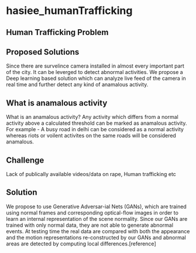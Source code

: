 # hasiee_humanTrafficking


## Human Trafficking Problem

## Proposed Solutions
Since there are survelince camera installed in almost every important part of the city. It can be leverged to detect abnormal activities. We propose a Deep learning based solution which can analyze live feed of the camera in real time and further detect any kind of anamalous activity.

## What is anamalous activity
What is an anamalous activity?
Any activity which differs from a normal activity above a calculated threshold can be marked as anamalous activity. For example - A busy road in delhi can be considered as a normal activity whereas riots or voilent activites on the same roads will be considered anamalous.

## Challenge
Lack of publically available videos/data on rape, Human trafficking etc

## Solution
We propose to use Generative Adversar-ial Nets (GANs), which are trained using normal frames and corresponding optical-flow images in order to learn an internal representation of the scene normality. Since our GANs are trained with only normal data, they are not able to generate abnormal events.  At testing time the real data are compared with both the appearance and the motion representations re-constructed by our GANs and abnormal areas are detected by computing  local  differences.[reference]
